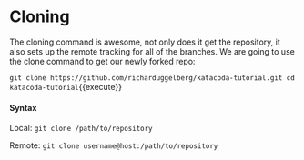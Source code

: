 # Cloning

The cloning command is awesome, not only does it get the repository, it also sets up the remote tracking for all of the branches. We are going to use the clone command to get our newly forked repo:

`git clone https://github.com/richarduggelberg/katacoda-tutorial.git
cd katacoda-tutorial`{{execute}}

#### Syntax
Local: `git clone /path/to/repository`

Remote: `git clone username@host:/path/to/repository`